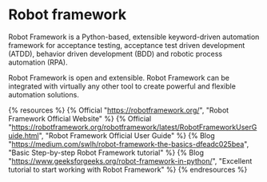 # Robot framework

Robot Framework is a Python-based, extensible keyword-driven automation framework for acceptance testing, acceptance test driven development (ATDD), behavior driven development (BDD) and robotic process automation (RPA).

Robot Framework is open and extensible. Robot Framework can be integrated with virtually any other tool to create powerful and flexible automation solutions.

{% resources %}
  {% Official "https://robotframework.org/", "Robot Framework Official Website" %}
  {% Official "https://robotframework.org/robotframework/latest/RobotFrameworkUserGuide.html", "Robot Framework Official User Guide" %}
  {% Blog "https://medium.com/swlh/robot-framework-the-basics-dfeadc025bea", "Basic Step-by-step Robot Framework tutorial" %}
  {% Blog "https://www.geeksforgeeks.org/robot-framework-in-python/", "Excellent tutorial to start working with Robot Framework" %}
{% endresources %}